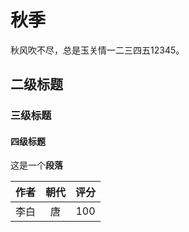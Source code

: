 
# 秋季

秋风吹不尽，总是玉关情一二三四五12345。

## 二级标题


### 三级标题


#### 四级标题


这是一个**段落**

| 作者 | 朝代 | 评分 |
| :--: | :--: | :--: |
| 李白 |  唐  | 100  |
```
